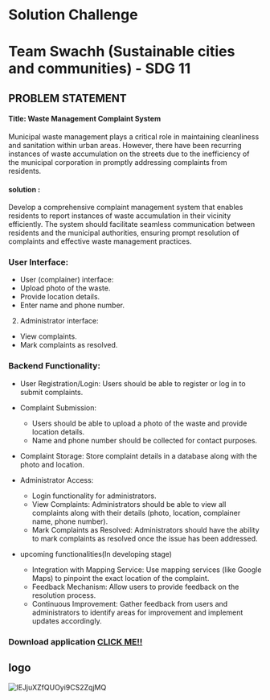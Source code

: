 # Solution Challenge
# Team Swachh (Sustainable cities and communities) - SDG 11
## PROBLEM STATEMENT
#### Title: Waste Management Complaint System
Municipal waste management plays a critical role in maintaining cleanliness and sanitation within urban areas. However, there have been recurring instances of waste accumulation on the streets due to the inefficiency of the municipal corporation in promptly addressing complaints from residents.
#### solution :
Develop a comprehensive complaint management system that enables residents to report instances of waste accumulation in their vicinity efficiently. The system should facilitate seamless communication between residents and the municipal authorities, ensuring prompt resolution of complaints and effective waste management practices.


### User Interface:

- User (complainer) interface:
- Upload photo of the waste.
- Provide location details.
- Enter name and phone number.
  
2. Administrator interface:
- View complaints.
- Mark complaints as resolved.

### Backend Functionality:

- User Registration/Login: Users should be able to register or log in to submit complaints.
- Complaint Submission: 
  - Users should be able to upload a photo of the waste and provide location details.
  - Name and phone number should be collected for contact purposes.
    
- Complaint Storage: Store complaint details in a database along with the photo and location.
  
- Administrator Access:
  - Login functionality for administrators.
  - View Complaints: Administrators should be able to view all complaints along with their details (photo, location, complainer name, phone number).
  - Mark Complaints as Resolved: Administrators should have the ability to mark complaints as resolved once the issue has been addressed.

- upcoming functionalities(In developing stage)
  - Integration with Mapping Service: Use mapping services (like Google Maps) to pinpoint the exact location of the complaint.
  - Feedback Mechanism: Allow users to provide feedback on the resolution process.
  - Continuous Improvement: Gather feedback from users and administrators to identify areas for improvement and implement updates accordingly.

### Download application [CLICK ME!!](https://drive.google.com/file/d/1Hyxcu6TyagchnaJJdkPUNLysfyhOP11q/view?usp=sharing)
## logo 
![lEJjuXZfQUOyi9CS2ZqjMQ](https://github.com/ranadeesh528/Gdscproject/assets/142151157/de091183-5ec3-4866-9ec1-d2f93016c152)


